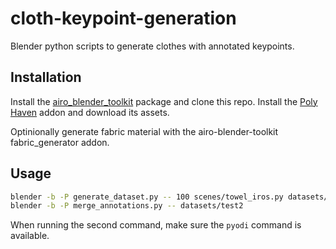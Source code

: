 # cloth-keypoint-generation

Blender python scripts to generate clothes with annotated keypoints.

## Installation

Install the [airo_blender_toolkit](https://github.com/airo-ugent/airo-blender-toolkit) package and clone this repo.
Install the [Poly Haven](https://github.com/Poly-Haven/polyhavenassets) addon and download its assets.

Optinionally generate fabric material with the airo-blender-toolkit fabric_generator addon.

## Usage
```bash
blender -b -P generate_dataset.py -- 100 scenes/towel_iros.py datasets/test2 256 256
blender -b -P merge_annotations.py -- datasets/test2
```
When running the second command, make sure the `pyodi` command is available.
